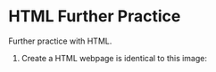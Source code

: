 # HTML Further Practice

Further practice with HTML.

1. Create a HTML webpage is identical to this image: